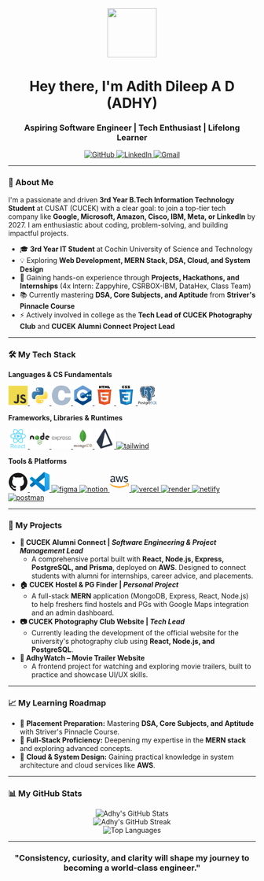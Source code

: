 <div align="center">
  <img src="https://media.giphy.com/media/M9gbBd9nbDrOTu1Mqx/giphy.gif" width="100" height="100">
  <h1>Hey there, I'm Adith Dileep A D (ADHY)</h1>
  <h3>Aspiring Software Engineer | Tech Enthusiast | Lifelong Learner</h3>
</div>

<p align="center">
  <a href="https://github.com/Adhyyyyy">
    <img src="https://img.shields.io/badge/GitHub-100000?style=for-the-badge&logo=github&logoColor=white" alt="GitHub">
  </a>
  <a href="https://www.linkedin.com/in/adithdileepad/">
    <img src="https://img.shields.io/badge/LinkedIn-0077B5?style=for-the-badge&logo=linkedin&logoColor=white" alt="LinkedIn">
  </a>
  <a href="mailto:adithdileepadaditha@gmail.com">
    <img src="https://img.shields.io/badge/Gmail-D14836?style=for-the-badge&logo=gmail&logoColor=white" alt="Gmail">
  </a>
</p>

---

### 🚀 About Me

I'm a passionate and driven **3rd Year B.Tech Information Technology Student** at CUSAT (CUCEK) with a clear goal: to join a top-tier tech company like **Google, Microsoft, Amazon, Cisco, IBM, Meta, or LinkedIn** by 2027. I am enthusiastic about coding, problem-solving, and building impactful projects.

- 🎓 **3rd Year IT Student** at Cochin University of Science and Technology
- 💡 Exploring **Web Development, MERN Stack, DSA, Cloud, and System Design**
- 🔬 Gaining hands-on experience through **Projects, Hackathons, and Internships** (4x Intern: Zappyhire, CSRBOX-IBM, DataHex, Class Team)
- 📚 Currently mastering **DSA, Core Subjects, and Aptitude** from **Striver's Pinnacle Course**
- ⚡ Actively involved in college as the **Tech Lead of CUCEK Photography Club** and **CUCEK Alumni Connect Project Lead**

---

### 🛠️ My Tech Stack

**Languages & CS Fundamentals**
<p align="left">
  <a href="https://developer.mozilla.org/en-US/docs/Web/JavaScript" target="_blank" rel="noreferrer">
    <img src="https://raw.githubusercontent.com/devicons/devicon/master/icons/javascript/javascript-original.svg" alt="javascript" width="40" height="40"/>
  </a>
  <a href="https://www.python.org" target="_blank" rel="noreferrer">
    <img src="https://raw.githubusercontent.com/devicons/devicon/master/icons/python/python-original.svg" alt="python" width="40" height="40"/>
  </a>
    <a href="https://www.cprogramming.com/" target="_blank" rel="noreferrer">
    <img src="https://raw.githubusercontent.com/devicons/devicon/master/icons/c/c-original.svg" alt="c" width="40" height="40"/>
  </a>
  <a href="https://www.w3schools.com/cpp/" target="_blank" rel="noreferrer">
    <img src="https://raw.githubusercontent.com/devicons/devicon/master/icons/cplusplus/cplusplus-original.svg" alt="cplusplus" width="40" height="40"/>
  </a>
  <a href="https://www.w3.org/html/" target="_blank" rel="noreferrer">
    <img src="https://raw.githubusercontent.com/devicons/devicon/master/icons/html5/html5-original-wordmark.svg" alt="html5" width="40" height="40"/>
  </a>
  <a href="https://www.w3schools.com/css/" target="_blank" rel="noreferrer">
    <img src="https://raw.githubusercontent.com/devicons/devicon/master/icons/css3/css3-original-wordmark.svg" alt="css3" width="40" height="40"/>
  </a>
    <a href="https://www.postgresql.org" target="_blank" rel="noreferrer">
    <img src="https://raw.githubusercontent.com/devicons/devicon/master/icons/postgresql/postgresql-original-wordmark.svg" alt="postgresql" width="40" height="40"/>
  </a>
</p>

**Frameworks, Libraries & Runtimes**
<p align="left">
  <a href="https://reactjs.org/" target="_blank" rel="noreferrer">
    <img src="https://raw.githubusercontent.com/devicons/devicon/master/icons/react/react-original-wordmark.svg" alt="react" width="40" height="40"/>
  </a>
  <a href="https://nodejs.org" target="_blank" rel="noreferrer">
    <img src="https://raw.githubusercontent.com/devicons/devicon/master/icons/nodejs/nodejs-original-wordmark.svg" alt="nodejs" width="40" height="40"/>
  </a>
  <a href="https://expressjs.com" target="_blank" rel="noreferrer">
    <img src="https://raw.githubusercontent.com/devicons/devicon/master/icons/express/express-original-wordmark.svg" alt="express" width="40" height="40"/>
  </a>
  <a href="https://www.mongodb.com/" target="_blank" rel="noreferrer">
    <img src="https://raw.githubusercontent.com/devicons/devicon/master/icons/mongodb/mongodb-original-wordmark.svg" alt="mongodb" width="40" height="40"/>
  </a>
    <a href="https://www.prisma.io/" target="_blank" rel="noreferrer">
    <img src="https://raw.githubusercontent.com/devicons/devicon/6910f0503efdd315c8f9b858234310c06e04d9c0/icons/prisma/prisma-original.svg" alt="prisma" width="40" height="40"/>
  </a>
  <a href="https://tailwindcss.com/" target="_blank" rel="noreferrer">
    <img src="https://www.vectorlogo.zone/logos/tailwindcss/tailwindcss-icon.svg" alt="tailwind" width="40" height="40"/>
  </a>
</p>

**Tools & Platforms**
<p align="left">
  <a href="https://github.com/" target="_blank" rel="noreferrer">
    <img src="https://raw.githubusercontent.com/devicons/devicon/master/icons/github/github-original.svg" alt="github" width="40" height="40"/>
  </a>
   <a href="https://code.visualstudio.com/" target="_blank" rel="noreferrer">
    <img src="https://raw.githubusercontent.com/devicons/devicon/master/icons/vscode/vscode-original.svg" alt="vscode" width="40" height="40"/>
  </a>
  <a href="https://www.figma.com/" target="_blank" rel="noreferrer">
    <img src="https://www.vectorlogo.zone/logos/figma/figma-icon.svg" alt="figma" width="40" height="40"/>
  </a>
    <a href="https://www.notion.so/" target="_blank" rel="noreferrer">
    <img src="https://www.vectorlogo.zone/logos/notion/notion-icon.svg" alt="notion" width="40" height="40"/>
  </a>
  <a href="https://aws.amazon.com" target="_blank" rel="noreferrer">
    <img src="https://raw.githubusercontent.com/devicons/devicon/master/icons/amazonwebservices/amazonwebservices-original-wordmark.svg" alt="aws" width="40" height="40"/>
  </a>
  <a href="https://vercel.com/" target="_blank" rel="noreferrer">
    <img src="https://www.vectorlogo.zone/logos/vercel/vercel-icon.svg" alt="vercel" width="40" height="40"/>
  </a>
  <a href="https://render.com/" target="_blank" rel="noreferrer">
    <img src="https://www.vectorlogo.zone/logos/render/render-icon.svg" alt="render" width="40" height="40"/>
  </a>
  <a href="https://www.netlify.com/" target="_blank" rel="noreferrer">
    <img src="https://www.vectorlogo.zone/logos/netlify/netlify-icon.svg" alt="netlify" width="40" height="40"/>
  </a>
  <a href="https://www.postman.com/" target="_blank" rel="noreferrer">
    <img src="https://www.vectorlogo.zone/logos/getpostman/getpostman-icon.svg" alt="postman" width="40" height="40"/>
  </a>
</p>

---

### 🚀 My Projects

- **🔗 CUCEK Alumni Connect | *Software Engineering & Project Management Lead***
  - A comprehensive portal built with **React, Node.js, Express, PostgreSQL, and Prisma**, deployed on **AWS**. Designed to connect students with alumni for internships, career advice, and placements.
- **🏠 CUCEK Hostel & PG Finder | *Personal Project***
  - A full-stack **MERN** application (MongoDB, Express, React, Node.js) to help freshers find hostels and PGs with Google Maps integration and an admin dashboard.
- **📷 CUCEK Photography Club Website | *Tech Lead***
  - Currently leading the development of the official website for the university's photography club using **React, Node.js, and PostgreSQL**.
- **🎥 AdhyWatch – Movie Trailer Website**
  - A frontend project for watching and exploring movie trailers, built to practice and showcase UI/UX skills.

---

### 📈 My Learning Roadmap

- 🔹 **Placement Preparation:** Mastering **DSA, Core Subjects, and Aptitude** with Striver's Pinnacle Course.
- 🔹 **Full-Stack Proficiency:** Deepening my expertise in the **MERN stack** and exploring advanced concepts.
- 🔹 **Cloud & System Design:** Gaining practical knowledge in system architecture and cloud services like **AWS**.

---

### 📊 My GitHub Stats

<p align="center">
  <img src="https://github-readme-stats.vercel.app/api?username=Adhyyyyy&show_icons=true&theme=radical" alt="Adhy's GitHub Stats">
  <br>
  <img src="https://github-readme-streak-stats.herokuapp.com/?user=Adhyyyyy&theme=dark" alt="Adhy's GitHub Streak">
  <br>
  <img src="https://github-readme-stats.vercel.app/api/top-langs/?username=Adhyyyyy&layout=compact&theme=vision-friendly-dark" alt="Top Languages">
</p>

---

<div align="center">
  <h3>"Consistency, curiosity, and clarity will shape my journey to becoming a world-class engineer."</h3>
</div>

